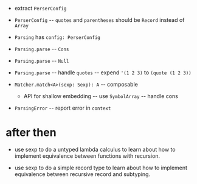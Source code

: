 - extract `PerserConfig`
- `PerserConfig` -- `quotes` and `parentheses` should be `Record` instead of `Array`
- `Parsing` has `config: PerserConfig`
- `Parsing.parse` -- `Cons`
- `Parsing.parse` -- `Null`
- `Parsing.parse` -- handle `quotes` -- expend `'(1 2 3)` to `(quote (1 2 3))`

- `Matcher.match<A>(sexp: Sexp): A` -- composable
  - API for shallow embedding -- use `SymbolArray` -- handle cons

- `ParsingError` -- report error in `context`

# after then

- use sexp to do a untyped lambda calculus
  to learn about how to implement equivalence
  between functions with recursion.

- use sexp to do a simple record type
  to learn about how to implement equivalence
  between recursive record and subtyping.
